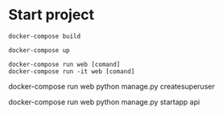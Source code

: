 # Start project

```
docker-compose build
```

```
docker-compose up
```

```
docker-compose run web [comand]
docker-compose run -it web [comand]
```

docker-compose run web  python manage.py createsuperuser 

docker-compose run web  python manage.py startapp api